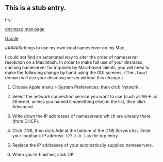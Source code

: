 ## This is a stub entry.

try: 

[dnsmasq man page](http://www.thekelleys.org.uk/dnsmasq/docs/dnsmasq-man.html#lbAB)

[Oracle](https://docs.oracle.com/cd/E37670_01/E41137/html/ol-dnsmasq-conf.html)




#####Settings to use my own local nameserver on my Mac...

I could not find an automated way to alter the order of nameserver resolution on a Macintosh.
In order to make full use of your dnsmasq caching nameserver for inquiries by Mac-based clients, you will need to make the following change by hand
using the GUI screens. (The `.local` domain will use your dnsmasq server without this change.)


1. Choose Apple menu > System Preferences, then click Network.

2. Select the network connection service you want to use (such as Wi-Fi or Ethernet, unless you named it something else) in the list, then click Advanced.

3. Write down the IP addresses of nameservers which are already there (from DHCP).

3. Click DNS, then click Add at the bottom of the DNS Servers list. Enter your loopback IP address: `127.0.0.1` as the top entry.

4. Replace the IP addresses of your automatically supplied nameservers.

4. When you’re finished, click OK

